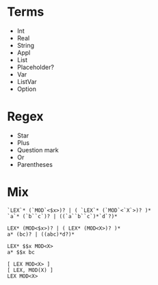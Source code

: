 # Terms

- Int
- Real
- String
- Appl
- List
- Placeholder?
- Var
- ListVar
- Option

# Regex

- Star
- Plus
- Question mark
- Or
- Parentheses

# Mix

    `LEX`* (`MOD`<$x>)? | ( `LEX`* (`MOD`<`X`>)? )*
    `a`* (`b``c`)? | ((`a``b``c`)*`d`?)*

    LEX* (MOD<$x>)? | ( LEX* (MOD<X>)? )*
    a* (bc)? | ((abc)*d?)*

    LEX* $$x MOD<X>
    a* $$x bc

    [ LEX MOD<X> ]
    [ LEX, MOD(X) ]
    LEX MOD<X>